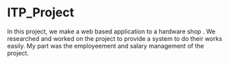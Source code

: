 # ITP_Project
In this project, we make a web based application to a hardware shop . We researched and worked on the project to provide a system to do their works easily. My part was the employeement and salary management of the project.
